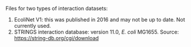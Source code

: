 Files for two types of interaction datasets:

1. EcoliNet V1: this was published in 2016 and may not be up to date. Not currently used.
2. STRINGS interaction database: version 11.0, *E. coli* MG1655. Source: https://string-db.org/cgi/download